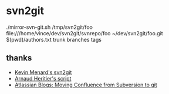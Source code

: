 # svn2git
./mirror-svn-git.sh /tmp/svn2git/foo file:///home/vince/dev/svn2git/svnrepo/foo ~/dev/svn2git/foo.git $(pwd)/authors.txt trunk branches tags

## thanks

* [Kevin Menard's svn2git](https://github.com/nirvdrum/svn2git)
* [Arnaud Heritier's script](https://gist.github.com/aheritier/8824148)
* [Atlassian Blogs: Moving Confluence from Subversion to git](http://blogs.atlassian.com/2012/01/moving-confluence-from-subversion-to-git)
